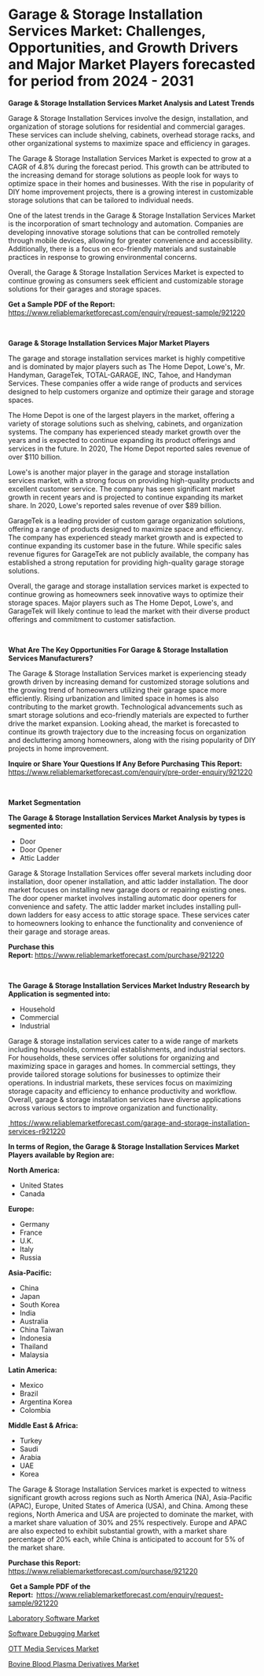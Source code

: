<p><h1>Garage & Storage Installation Services Market: Challenges, Opportunities, and Growth Drivers and Major Market Players forecasted for period from 2024 - 2031</h1></p><p><strong>Garage & Storage Installation Services Market Analysis and Latest Trends</strong></p>
<p><p>Garage & Storage Installation Services involve the design, installation, and organization of storage solutions for residential and commercial garages. These services can include shelving, cabinets, overhead storage racks, and other organizational systems to maximize space and efficiency in garages.</p><p>The Garage & Storage Installation Services Market is expected to grow at a CAGR of 4.8% during the forecast period. This growth can be attributed to the increasing demand for storage solutions as people look for ways to optimize space in their homes and businesses. With the rise in popularity of DIY home improvement projects, there is a growing interest in customizable storage solutions that can be tailored to individual needs.</p><p>One of the latest trends in the Garage & Storage Installation Services Market is the incorporation of smart technology and automation. Companies are developing innovative storage solutions that can be controlled remotely through mobile devices, allowing for greater convenience and accessibility. Additionally, there is a focus on eco-friendly materials and sustainable practices in response to growing environmental concerns.</p><p>Overall, the Garage & Storage Installation Services Market is expected to continue growing as consumers seek efficient and customizable storage solutions for their garages and storage spaces.</p></p>
<p><strong>Get a Sample PDF of the Report:&nbsp;</strong> <a href="https://www.reliablemarketforecast.com/enquiry/request-sample/921220">https://www.reliablemarketforecast.com/enquiry/request-sample/921220</a></p>
<p>&nbsp;</p>
<p><strong>Garage & Storage Installation Services Major Market Players</strong></p>
<p><p>The garage and storage installation services market is highly competitive and is dominated by major players such as The Home Depot, Lowe's, Mr. Handyman, GarageTek, TOTAL-GARAGE, INC, Tahoe, and Handyman Services. These companies offer a wide range of products and services designed to help customers organize and optimize their garage and storage spaces.</p><p>The Home Depot is one of the largest players in the market, offering a variety of storage solutions such as shelving, cabinets, and organization systems. The company has experienced steady market growth over the years and is expected to continue expanding its product offerings and services in the future. In 2020, The Home Depot reported sales revenue of over $110 billion.</p><p>Lowe's is another major player in the garage and storage installation services market, with a strong focus on providing high-quality products and excellent customer service. The company has seen significant market growth in recent years and is projected to continue expanding its market share. In 2020, Lowe's reported sales revenue of over $89 billion.</p><p>GarageTek is a leading provider of custom garage organization solutions, offering a range of products designed to maximize space and efficiency. The company has experienced steady market growth and is expected to continue expanding its customer base in the future. While specific sales revenue figures for GarageTek are not publicly available, the company has established a strong reputation for providing high-quality garage storage solutions.</p><p>Overall, the garage and storage installation services market is expected to continue growing as homeowners seek innovative ways to optimize their storage spaces. Major players such as The Home Depot, Lowe's, and GarageTek will likely continue to lead the market with their diverse product offerings and commitment to customer satisfaction.</p></p>
<p>&nbsp;</p>
<p><strong>What Are The Key Opportunities For Garage & Storage Installation Services Manufacturers?</strong></p>
<p><p>The Garage & Storage Installation Services market is experiencing steady growth driven by increasing demand for customized storage solutions and the growing trend of homeowners utilizing their garage space more efficiently. Rising urbanization and limited space in homes is also contributing to the market growth. Technological advancements such as smart storage solutions and eco-friendly materials are expected to further drive the market expansion. Looking ahead, the market is forecasted to continue its growth trajectory due to the increasing focus on organization and decluttering among homeowners, along with the rising popularity of DIY projects in home improvement.</p></p>
<p><strong>Inquire or Share Your Questions If Any Before Purchasing This Report:</strong> <a href="https://www.reliablemarketforecast.com/enquiry/pre-order-enquiry/921220">https://www.reliablemarketforecast.com/enquiry/pre-order-enquiry/921220</a></p>
<p>&nbsp;</p>
<p><strong>Market Segmentation</strong></p>
<p><strong>The Garage & Storage Installation Services Market Analysis by types is segmented into:</strong></p>
<p><ul><li>Door</li><li>Door Opener</li><li>Attic Ladder</li></ul></p>
<p><p>Garage & Storage Installation Services offer several markets including door installation, door opener installation, and attic ladder installation. The door market focuses on installing new garage doors or repairing existing ones. The door opener market involves installing automatic door openers for convenience and safety. The attic ladder market includes installing pull-down ladders for easy access to attic storage space. These services cater to homeowners looking to enhance the functionality and convenience of their garage and storage areas.</p></p>
<p><strong>Purchase this Report:&nbsp;</strong><a href="https://www.reliablemarketforecast.com/purchase/921220">https://www.reliablemarketforecast.com/purchase/921220</a></p>
<p>&nbsp;</p>
<p><strong>The Garage & Storage Installation Services Market Industry Research by Application is segmented into:</strong></p>
<p><ul><li>Household</li><li>Commercial</li><li>Industrial</li></ul></p>
<p><p>Garage & storage installation services cater to a wide range of markets including households, commercial establishments, and industrial sectors. For households, these services offer solutions for organizing and maximizing space in garages and homes. In commercial settings, they provide tailored storage solutions for businesses to optimize their operations. In industrial markets, these services focus on maximizing storage capacity and efficiency to enhance productivity and workflow. Overall, garage & storage installation services have diverse applications across various sectors to improve organization and functionality.</p></p>
<p><a href="https://www.reliablemarketforecast.com/garage-and-storage-installation-services-r921220">&nbsp;https://www.reliablemarketforecast.com/garage-and-storage-installation-services-r921220</a></p>
<p><strong>In terms of Region, the Garage & Storage Installation Services Market Players available by Region are:</strong></p>
<p>
    <p> <strong> North America: </strong>
        <ul>
            <li>United States</li>
            <li>Canada</li>
        </ul>
        </p> 
    <p> <strong> Europe: </strong>
        <ul>
            <li>Germany</li>
            <li>France</li>
            <li>U.K.</li>
            <li>Italy</li>
            <li>Russia</li>
        </ul>
        </p> 
    <p> <strong> Asia-Pacific: </strong>
        <ul>
            <li>China</li>
            <li>Japan</li>
            <li>South Korea</li>
            <li>India</li>
            <li>Australia</li>
            <li>China Taiwan</li>
            <li>Indonesia</li>
            <li>Thailand</li>
            <li>Malaysia</li>
        </ul>
        </p> 
    <p> <strong> Latin America: </strong>
        <ul>
            <li>Mexico</li>
            <li>Brazil</li>
            <li>Argentina Korea</li>
            <li>Colombia</li>
        </ul>
        </p> 
    <p> <strong> Middle East & Africa: </strong>
        <ul>
            <li>Turkey</li>
            <li>Saudi</li>
            <li>Arabia</li>
            <li>UAE</li>
            <li>Korea</li>
        </ul>
    </p>
    </p>
<p><p>The Garage & Storage Installation Services market is expected to witness significant growth across regions such as North America (NA), Asia-Pacific (APAC), Europe, United States of America (USA), and China. Among these regions, North America and USA are projected to dominate the market, with a market share valuation of 30% and 25% respectively. Europe and APAC are also expected to exhibit substantial growth, with a market share percentage of 20% each, while China is anticipated to account for 5% of the market share.</p></p>
<p><strong>Purchase this Report: </strong><a href="https://www.reliablemarketforecast.com/purchase/921220">https://www.reliablemarketforecast.com/purchase/921220</a></p>
<p>&nbsp;<strong>Get a Sample PDF of the Report:&nbsp;&nbsp;</strong><a href="https://www.reliablemarketforecast.com/enquiry/request-sample/921220">https://www.reliablemarketforecast.com/enquiry/request-sample/921220</a></p>
<p><strong></strong></p>
<p><p><a href="https://github.com/HenrietteMills1/Market-Research-Report-List-2/blob/main/laboratory-software-market.md">Laboratory Software Market</a></p><p><a href="https://github.com/SheilaBruen2023/Market-Research-Report-List-2/blob/main/software-debugging-market.md">Software Debugging Market</a></p><p><a href="https://github.com/marthawweekle/Market-Research-Report-List-2/blob/main/ott-media-services-market.md">OTT Media Services Market</a></p><p><a href="https://www.linkedin.com/pulse/bovine-blood-plasma-derivatives-market-trends-detailed-study-kkpkf?trackingId=i%2BU2YnFzRtmN5gIVnklceA%3D%3D">Bovine Blood Plasma Derivatives Market</a></p></p>